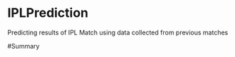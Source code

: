 # IPLPrediction
Predicting results of IPL Match using data collected from previous matches

#Summary
